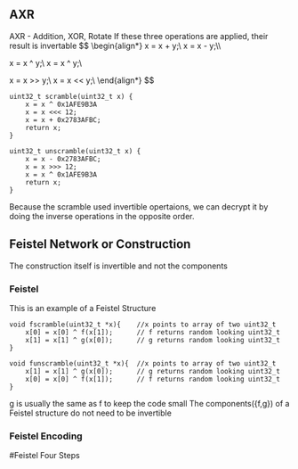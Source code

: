 ## AXR
AXR - Addition, XOR, Rotate
If these three operations are applied, their result is invertable
$$
\begin{align*}
x = x + y;\\
x = x - y;\\\\

x = x ^ y;\\
x = x ^ y;\\

x = x >> y;\\
x = x << y;\\
\end{align*}
$$
``` 
uint32_t scramble(uint32_t x) {
	x = x ^ 0x1AFE9B3A
	x = x <<< 12;
	x = x + 0x2783AFBC;
	return x;
}
```
``` 
uint32_t unscramble(uint32_t x) {
	x = x - 0x2783AFBC;
	x = x >>> 12;
	x = x ^ 0x1AFE9B3A
	return x;
}
```
Because the scramble used invertible opertaions, we can decrypt it by doing the inverse operations in the opposite order.

## Feistel Network or Construction 
The construction itself is invertible and not the components
### Feistel
This is an example of a Feistel Structure
```
void fscramble(uint32_t *x){	//x points to array of two uint32_t
	x[0] = x[0] ^ f(x[1]);		// f returns random looking uint32_t
	x[1] = x[1] ^ g(x[0]);		// g returns random looking uint32_t
}
```
```
void funscramble(uint32_t *x){	//x points to array of two uint32_t
	x[1] = x[1] ^ g(x[0]);		// g returns random looking uint32_t
	x[0] = x[0] ^ f(x[1]);		// f returns random looking uint32_t
}
```
g is usually the same as f to keep the code small
The components({f,g}) of a Feistel structure do not need to be invertible
### Feistel Encoding
#Feistel
Four Steps


